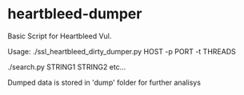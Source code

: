 # heartbleed-dumper
Basic Script for Heartbleed Vul.

Usage:
./ssl_heartbleed_dirty_dumper.py HOST -p PORT -t THREADS

./search.py STRING1 STRING2 etc...

Dumped data is stored in 'dump' folder for further analisys


